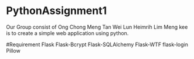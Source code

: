 # PythonAssignment1
Our Group consist of
Ong Chong Meng
Tan Wei Lun
Heimrih Lim Meng kee
is to create a simple web application using python.

#Requirement
Flask
Flask-Bcrypt
Flask-SQLAlchemy
Flask-WTF
flask-login
Pillow
